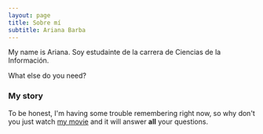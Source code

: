 ```yaml
---
layout: page
title: Sobre mí
subtitle: Ariana Barba  
---
```


My name is Ariana. Soy estudainte de la carrera de Ciencias de la Información.

What else do you need?

### My story

To be honest, I'm having some trouble remembering right now, so why don't you just watch [my movie](https://en.wikipedia.org/wiki/The_Princess_Bride_%28film%29) and it will answer **all** your questions.
